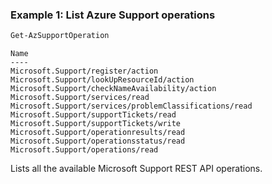 ### Example 1: List Azure Support operations
```powershell
Get-AzSupportOperation
```

```output
Name
----
Microsoft.Support/register/action
Microsoft.Support/lookUpResourceId/action
Microsoft.Support/checkNameAvailability/action
Microsoft.Support/services/read
Microsoft.Support/services/problemClassifications/read
Microsoft.Support/supportTickets/read
Microsoft.Support/supportTickets/write
Microsoft.Support/operationresults/read
Microsoft.Support/operationsstatus/read
Microsoft.Support/operations/read
```

Lists all the available Microsoft Support REST API operations.